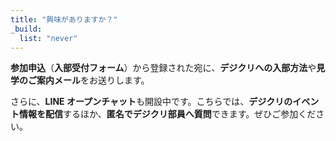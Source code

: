 ```yaml
---
title: "興味がありますか？"
_build:
  list: "never"
---
```


**参加申込**（**入部受付フォーム**）から登録された宛に、**デジクリへの入部方法**や**見学のご案内メール**をお送りします。

さらに、**LINE オープンチャット**も開設中です。こちらでは、**デジクリのイベント情報を配信**するほか、**匿名でデジクリ部員へ質問**できます。ぜひご参加ください。

